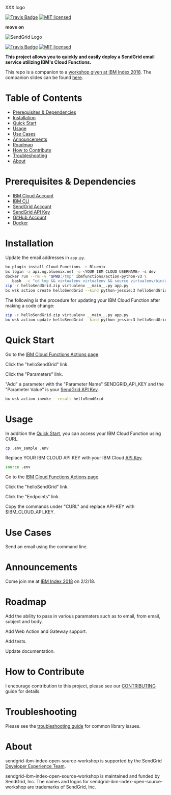XXX logo

[![Travis Badge](https://travis-ci.org/thinkingserious/sendgrid-ibm-index-open-source-workshop.svg?branch=master)](https://travis-ci.org/thinkingserious/sendgrid-ibm-index-open-source-workshop)
[![MIT licensed](https://img.shields.io/badge/license-MIT-blue.svg)](./LICENSE.txt)

**move on**

![SendGrid Logo](https://uiux.s3.amazonaws.com/2016-logos/email-logo%402x.png)

[![Travis Badge](https://travis-ci.org/thinkingserious/sendgrid-ibm-index-open-source-workshop.svg?branch=master)](https://travis-ci.org/thinkingserious/sendgrid-ibm-index-open-source-workshop)
[![MIT licensed](https://img.shields.io/badge/license-MIT-blue.svg)](./LICENSE.txt)

**This project allows you to quickly and easily deploy a SendGrid email service utilizing IBM's Cloud Functions.**

This repo is a companion to a [workshop given at IBM Index 2018](http://send.gd/2EwBh2M). The companion slides can be found [here](https://docs.google.com/presentation/d/1VL29sFM3nq2JUYou9wotaorIksA18JUuqg3MJxJPq1w/edit#slide=id.g31f03beec4_0_50).

# Table of Contents

* [Prerequisites & Dependencies](#prequisites_dependencies)
* [Installation](#installation)
* [Quick Start](#quick-start)
* [Usage](#usage)
* [Use Cases](#use-cases)
* [Announcements](#announcements)
* [Roadmap](#roadmap)
* [How to Contribute](#contribute)
* [Troubleshooting](#troubleshooting)
* [About](#about)

<a name="prequisites_dependencies"></a>
# Prerequisites & Dependencies

* [IBM Cloud Account](http://bit.ly/ibm_cloud_gep)
* [IBM CLI](https://console.bluemix.net/docs/cli/reference/bluemix_cli/download_cli.html#shell_install)
* [SendGrid Account](https://sendgrid.com/free/?source=ibm-index)
* [SendGrid API Key](https://app.sendgrid.com/settings/api_keys)
* [GitHub Account](https://github.com/join)
* [Docker](https://docs.docker.com/install)

<a name="installation"></a>
# Installation

Update the email addresses in `app.py`.

```bash
bx plugin install Cloud-Functions -r Bluemix
bx login -a api.ng.bluemix.net -o <YOUR IBM CLOUD USERNAME> -s dev
docker run --rm -v "$PWD:/tmp" ibmfunctions/action-python-v3 \
   bash  -c "cd tmp && virtualenv virtualenv && source virtualenv/bin/activate && pip install -r requirements.txt"
zip -r helloSendGrid.zip virtualenv __main__.py app.py
bx wsk action create helloSendGrid --kind python-jessie:3 helloSendGrid.zip
```

The following is the procedure for updating your IBM Cloud Function after making a code change:

```bash
zip -r helloSendGrid.zip virtualenv __main__.py app.py
bx wsk action update helloSendGrid --kind python-jessie:3 helloSendGrid.zip
```

<a name="quick-start"></a>
# Quick Start

Go to the [IBM Cloud Functions Actions page](https://console.bluemix.net/openwhisk/actions).

Click the "helloSendGrid" link.

Click the "Parameters" link.

"Add" a parameter with the "Parameter Name" SENDGRID_API_KEY and the "Parameter Value" is your [SendGrid API Key](https://app.sendgrid.com/settings/api_keys). 

```bash
bx wsk action invoke --result helloSendGrid
```

<a name="usage"></a>
# Usage

In addition the [Quick Start](#quick-start), you can access your IBM Cloud Function using CURL.

```bash
cp .env_sample .env
```

Replace YOUR IBM CLOUD API KEY with your IBM Cloud [API Key](https://console.bluemix.net/openwhisk/api-key).

```bash
source .env
```

Go to the [IBM Cloud Functions Actions page](https://console.bluemix.net/openwhisk/actions).

Click the "helloSendGrid" link.

Click the "Endpoints" link.

Copy the commands under "CURL" and replace API-KEY with $IBM_CLOUD_API_KEY.

<a name="use-cases"></a>
# Use Cases

Send an email using the command line.

<a name="announcements"></a>
# Announcements

Come join me at [IBM Index 2018](http://send.gd/2EwBh2M) on 2/2/18.

<a name="roadmap"></a>
# Roadmap

Add the ability to pass in various paramaters such as to email, from email, subject and body.

Add Web Action and Gateway support.

Add tests.

Update documentation.

<a name="contribute"></a>
# How to Contribute

I encourage contribution to this project, please see our [CONTRIBUTING](https://github.com/thinkingserious/sendgrid-ibm-index-open-source-workshop/blob/master/CONTRIBUTING.md) guide for details.

<a name="troubleshooting"></a>
# Troubleshooting

Please see the [troubleshooting guide](https://github.com/thinkingserious/sendgrid-ibm-index-open-source-workshop/blob/master/TROUBLESHOOTING.md) for common library issues.

<a name="about"></a>
# About

sendgrid-ibm-index-open-source-workshop is supported by the SendGrid [Developer Experience Team](mailto:dx@sendgrid.com).

sendgrid-ibm-index-open-source-workshop is maintained and funded by SendGrid, Inc. The names and logos for sendgrid-ibm-index-open-source-workshop are trademarks of SendGrid, Inc.
